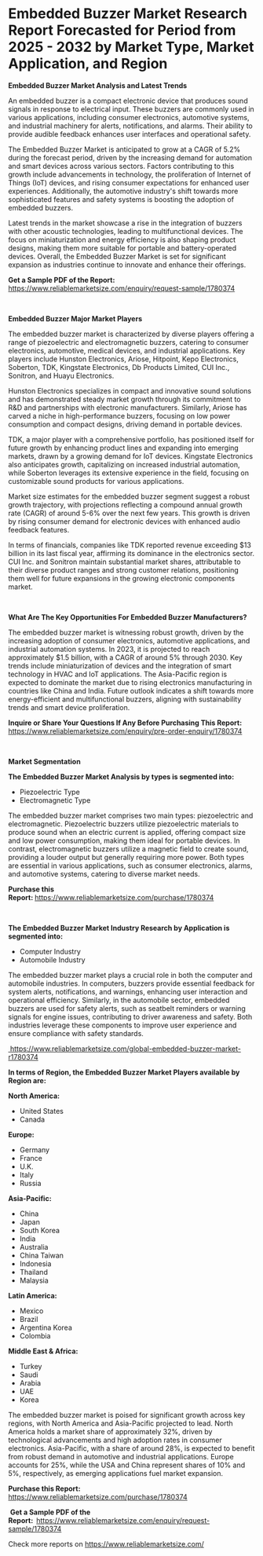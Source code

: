 <p><h1>Embedded Buzzer Market Research Report Forecasted for Period from 2025 -  2032 by Market Type, Market Application, and Region</h1></p><p><strong>Embedded Buzzer Market Analysis and Latest Trends</strong></p>
<p><p>An embedded buzzer is a compact electronic device that produces sound signals in response to electrical input. These buzzers are commonly used in various applications, including consumer electronics, automotive systems, and industrial machinery for alerts, notifications, and alarms. Their ability to provide audible feedback enhances user interfaces and operational safety.</p><p>The Embedded Buzzer Market is anticipated to grow at a CAGR of 5.2% during the forecast period, driven by the increasing demand for automation and smart devices across various sectors. Factors contributing to this growth include advancements in technology, the proliferation of Internet of Things (IoT) devices, and rising consumer expectations for enhanced user experiences. Additionally, the automotive industry's shift towards more sophisticated features and safety systems is boosting the adoption of embedded buzzers.</p><p>Latest trends in the market showcase a rise in the integration of buzzers with other acoustic technologies, leading to multifunctional devices. The focus on miniaturization and energy efficiency is also shaping product designs, making them more suitable for portable and battery-operated devices. Overall, the Embedded Buzzer Market is set for significant expansion as industries continue to innovate and enhance their offerings.</p></p>
<p><strong>Get a Sample PDF of the Report:&nbsp;</strong> <a href="https://www.reliablemarketsize.com/enquiry/request-sample/1780374?utm_campaign=3345&utm_medium=2&utm_source=Github&utm_content=ia&utm_term=25032025&utm_id=embedded-buzzer">https://www.reliablemarketsize.com/enquiry/request-sample/1780374</a></p>
<p>&nbsp;</p>
<p><strong>Embedded Buzzer Major Market Players</strong></p>
<p><p>The embedded buzzer market is characterized by diverse players offering a range of piezoelectric and electromagnetic buzzers, catering to consumer electronics, automotive, medical devices, and industrial applications. Key players include Hunston Electronics, Ariose, Hitpoint, Kepo Electronics, Soberton, TDK, Kingstate Electronics, Db Products Limited, CUI Inc., Sonitron, and Huayu Electronics.</p><p>Hunston Electronics specializes in compact and innovative sound solutions and has demonstrated steady market growth through its commitment to R&D and partnerships with electronic manufacturers. Similarly, Ariose has carved a niche in high-performance buzzers, focusing on low power consumption and compact designs, driving demand in portable devices.</p><p>TDK, a major player with a comprehensive portfolio, has positioned itself for future growth by enhancing product lines and expanding into emerging markets, drawn by a growing demand for IoT devices. Kingstate Electronics also anticipates growth, capitalizing on increased industrial automation, while Soberton leverages its extensive experience in the field, focusing on customizable sound products for various applications.</p><p>Market size estimates for the embedded buzzer segment suggest a robust growth trajectory, with projections reflecting a compound annual growth rate (CAGR) of around 5-6% over the next few years. This growth is driven by rising consumer demand for electronic devices with enhanced audio feedback features.</p><p>In terms of financials, companies like TDK reported revenue exceeding $13 billion in its last fiscal year, affirming its dominance in the electronics sector. CUI Inc. and Sonitron maintain substantial market shares, attributable to their diverse product ranges and strong customer relations, positioning them well for future expansions in the growing electronic components market.</p></p>
<p>&nbsp;</p>
<p><strong>What Are The Key Opportunities For Embedded Buzzer Manufacturers?</strong></p>
<p><p>The embedded buzzer market is witnessing robust growth, driven by the increasing adoption of consumer electronics, automotive applications, and industrial automation systems. In 2023, it is projected to reach approximately $1.5 billion, with a CAGR of around 5% through 2030. Key trends include miniaturization of devices and the integration of smart technology in HVAC and IoT applications. The Asia-Pacific region is expected to dominate the market due to rising electronics manufacturing in countries like China and India. Future outlook indicates a shift towards more energy-efficient and multifunctional buzzers, aligning with sustainability trends and smart device proliferation.</p></p>
<p><strong>Inquire or Share Your Questions If Any Before Purchasing This Report:</strong> <a href="https://www.reliablemarketsize.com/enquiry/pre-order-enquiry/1780374?utm_campaign=3345&utm_medium=2&utm_source=Github&utm_content=ia&utm_term=25032025&utm_id=embedded-buzzer">https://www.reliablemarketsize.com/enquiry/pre-order-enquiry/1780374</a></p>
<p>&nbsp;</p>
<p><strong>Market Segmentation</strong></p>
<p><strong>The Embedded Buzzer Market Analysis by types is segmented into:</strong></p>
<p><ul><li>Piezoelectric Type</li><li>Electromagnetic Type</li></ul></p>
<p><p>The embedded buzzer market comprises two main types: piezoelectric and electromagnetic. Piezoelectric buzzers utilize piezoelectric materials to produce sound when an electric current is applied, offering compact size and low power consumption, making them ideal for portable devices. In contrast, electromagnetic buzzers utilize a magnetic field to create sound, providing a louder output but generally requiring more power. Both types are essential in various applications, such as consumer electronics, alarms, and automotive systems, catering to diverse market needs.</p></p>
<p><strong>Purchase this Report:&nbsp;</strong><a href="https://www.reliablemarketsize.com/purchase/1780374?utm_campaign=3345&utm_medium=2&utm_source=Github&utm_content=ia&utm_term=25032025&utm_id=embedded-buzzer">https://www.reliablemarketsize.com/purchase/1780374</a></p>
<p>&nbsp;</p>
<p><strong>The Embedded Buzzer Market Industry Research by Application is segmented into:</strong></p>
<p><ul><li>Computer Industry</li><li>Automobile Industry</li></ul></p>
<p><p>The embedded buzzer market plays a crucial role in both the computer and automobile industries. In computers, buzzers provide essential feedback for system alerts, notifications, and warnings, enhancing user interaction and operational efficiency. Similarly, in the automobile sector, embedded buzzers are used for safety alerts, such as seatbelt reminders or warning signals for engine issues, contributing to driver awareness and safety. Both industries leverage these components to improve user experience and ensure compliance with safety standards.</p></p>
<p><a href="https://www.reliablemarketsize.com/global-embedded-buzzer-market-r1780374?utm_campaign=3345&utm_medium=2&utm_source=Github&utm_content=ia&utm_term=25032025&utm_id=embedded-buzzer">&nbsp;https://www.reliablemarketsize.com/global-embedded-buzzer-market-r1780374</a></p>
<p><strong>In terms of Region, the Embedded Buzzer Market Players available by Region are:</strong></p>
<p>
    <p> <strong> North America: </strong>
        <ul>
            <li>United States</li>
            <li>Canada</li>
        </ul>
        </p> 
    <p> <strong> Europe: </strong>
        <ul>
            <li>Germany</li>
            <li>France</li>
            <li>U.K.</li>
            <li>Italy</li>
            <li>Russia</li>
        </ul>
        </p> 
    <p> <strong> Asia-Pacific: </strong>
        <ul>
            <li>China</li>
            <li>Japan</li>
            <li>South Korea</li>
            <li>India</li>
            <li>Australia</li>
            <li>China Taiwan</li>
            <li>Indonesia</li>
            <li>Thailand</li>
            <li>Malaysia</li>
        </ul>
        </p> 
    <p> <strong> Latin America: </strong>
        <ul>
            <li>Mexico</li>
            <li>Brazil</li>
            <li>Argentina Korea</li>
            <li>Colombia</li>
        </ul>
        </p> 
    <p> <strong> Middle East & Africa: </strong>
        <ul>
            <li>Turkey</li>
            <li>Saudi</li>
            <li>Arabia</li>
            <li>UAE</li>
            <li>Korea</li>
        </ul>
    </p>
    </p>
<p><p>The embedded buzzer market is poised for significant growth across key regions, with North America and Asia-Pacific projected to lead. North America holds a market share of approximately 32%, driven by technological advancements and high adoption rates in consumer electronics. Asia-Pacific, with a share of around 28%, is expected to benefit from robust demand in automotive and industrial applications. Europe accounts for 25%, while the USA and China represent shares of 10% and 5%, respectively, as emerging applications fuel market expansion.</p></p>
<p><strong>Purchase this Report: </strong><a href="https://www.reliablemarketsize.com/purchase/1780374?utm_campaign=3345&utm_medium=2&utm_source=Github&utm_content=ia&utm_term=25032025&utm_id=embedded-buzzer">https://www.reliablemarketsize.com/purchase/1780374</a></p>
<p>&nbsp;<strong>Get a Sample PDF of the Report:&nbsp;&nbsp;</strong><a href="https://www.reliablemarketsize.com/enquiry/request-sample/1780374?utm_campaign=3345&utm_medium=2&utm_source=Github&utm_content=ia&utm_term=25032025&utm_id=embedded-buzzer">https://www.reliablemarketsize.com/enquiry/request-sample/1780374</a></p>
<p><strong></strong></p>
<p>Check more reports on <a href="https://www.reliablemarketsize.com/?utm_campaign=3345&utm_medium=2&utm_source=Github&utm_content=ia&utm_term=25032025&utm_id=embedded-buzzer">https://www.reliablemarketsize.com/</a></p>